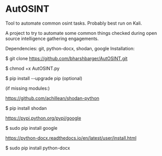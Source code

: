 # AutOSINT
Tool to automate common osint tasks. Probably best run on Kali.

A project to try to automate some common things checked during open source intelligence gathering engagements.

Dependencies: git, python-docx,  shodan,  google
Installation:

  $ git clone https://github.com/bharshbarger/AutOSINT.git

  $ chmod +x AutOSINT.py

  $ pip install --upgrade pip (optional)

(if missing modules:)

https://github.com/achillean/shodan-python

  $ pip install shodan

https://pypi.python.org/pypi/google

  $ sudo pip install google

https://python-docx.readthedocs.io/en/latest/user/install.html

  $ sudo pip install python-docx



